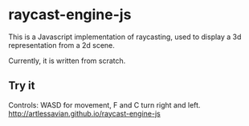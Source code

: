 # raycast-engine-js

This is a Javascript implementation of raycasting, used to display a 3d representation from a 2d scene.

Currently, it is written from scratch.

## Try it

Controls: WASD for movement, F and C turn right and left.
http://artlessavian.github.io/raycast-engine-js